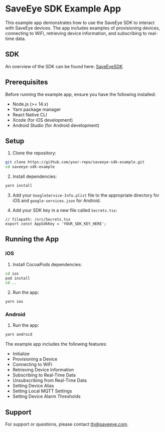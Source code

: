 # SaveEye SDK Example App

This example app demonstrates how to use the SaveEye SDK to interact with SaveEye devices. The app includes examples of provisioning devices, connecting to WiFi, retrieving device information, and subscribing to real-time data.

## SDK

An overview of the SDK can be found here: [SaveEyeSDK](https://www.npmjs.com/package/@saveeye/saveeye-sdk-reactnative?activeTab=readme)

## Prerequisites

Before running the example app, ensure you have the following installed:

- Node.js (>= 14.x)
- Yarn package manager
- React Native CLI
- Xcode (for iOS development)
- Android Studio (for Android development)

## Setup

1. Clone the repository:

```bash
git clone https://github.com/your-repo/saveeye-sdk-example.git
cd saveeye-sdk-example
```

2. Install dependencies:

```sh
yarn install
```

3. Add your `GoogleService-Info.plist` file to the appropriate directory for iOS and `google-services.json` for Android.

4. Add your SDK key in a new file called `Secrets.tsx`:

```tsx
// filepath: /src/Secrets.tsx
export const AppSdkKey = 'YOUR_SDK_KEY_HERE';
```

## Running the App

### iOS

1. Install CocoaPods dependencies:

```sh
cd ios
pod install
cd ..
```

2. Run the app:

```sh
yarn ios
```

### Android

1. Run the app:

```sh
yarn android
```

The example app includes the following features:

- Initialize
- Provisioning a Device
- Connecting to WiFi
- Retrieving Device Information
- Subscribing to Real-Time Data
- Unsubscribing from Real-Time Data
- Setting Device Alias
- Setting Local MQTT Settings
- Setting Device Alarm Thresholds

## Support

For support or questions, please contact [thj@saveeye.com](mailto:thj@saveeye.com).
